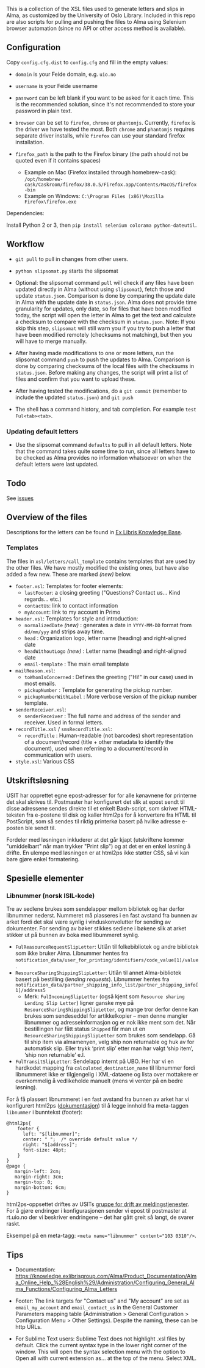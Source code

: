 
This is a collection of the XSL files used to generate letters and slips in Alma, as customized by the University of Oslo Library. Included in this repo are also scripts for pulling and pushing the files to Alma using Selenium browser automation (since no API or other access method is available).

## Configuration

Copy `config.cfg.dist` to `config.cfg` and fill in the empty values:

* `domain` is your Feide domain, e.g. `uio.no`
* `username` is your Feide username
* `password` can be left blank if you want to be asked for it each time. This is the recommended solution,
  since it's not recommended to store your password in plain text.

* `browser` can be set to `firefox`, `chrome` or `phantomjs`. Currently, `firefox`
  is the driver we have tested the most. Both `chrome` and `phantomjs` requires
  separate driver installs, while `firefox` can use your standard firefox installation.
* `firefox_path` is the path to the Firefox binary (the path should not be quoted even if it contains spaces)
  * Example on Mac (Firefox installed through homebrew-cask): `/opt/homebrew-cask/Caskroom/firefox/38.0.5/Firefox.app/Contents/MacOS/firefox-bin`
  * Example on Windows: `C:\Program Files (x86)\Mozilla Firefox\firefox.exe`


Dependencies:

Install Python 2 or 3, then `pip install selenium colorama python-dateutil`.

## Workflow

- `git pull` to pull in changes from other users.

- `python slipsomat.py` starts the slipsomat

- Optional: the slipsomat command `pull` will check if any files have been updated
  directly in Alma (without using `slipsomat`), fetch those and update `status.json`.
  Comparison is done by comparing the update date in Alma with the update date in `status.json`.
  Alma does not provide time granularity for updates, only date, so for files that have been
  modified today, the script will open the letter in Alma to get the text and calculate a
  checksum to compare with the checksum in `status.json`.
  Note: If you skip this step, `slipsomat` will still warn you if you try to push a
  letter that have been modified remotely (checksums not matching), but then you will
  have to merge manually.

- After having made modifications to one or more letters, run the slipsomat command `push`
  to push the updates to Alma. Comparison is done by comparing checksums of the local files
  with the checksums in `status.json`. Before making any changes, the script will print a list
  of files and confirm that you want to upload these.

- After having tested the modifications, do a `git commit` (remember to include the updated
  `status.json`) and `git push`

- The shell has a command history, and tab completion. For example
  `test Ful<tab><tab>`.

### Updating default letters

- Use the slipsomat command `defaults` to pull in all default letters. Note that the command
  takes quite some time to run, since all letters have to be checked as Alma provides no
  information whatsoever on when the default letters were last updated.

## Todo

See [issues](https://github.com/scriptotek/alma-slipsomat/issues)

## Overview of the files

Descriptions for the letters can be found in [Ex Libris Knowledge Base](http://knowledge.exlibrisgroup.com/Alma/Product_Documentation/Alma_Online_Help_%28English%29/Administration/Configuring_General_Alma_Functions/Configuring_Alma_Letters#Letter_Types).

### Templates

The files in `xsl/letters/call_template` contains templates that are used by the other files.
We have mostly modified the existing ones, but have also added a few new. These are marked *(new)* below.

* `footer.xsl`: Templates for footer elements:
  * `lastFooter`: a closing greeting ("Questions? Contact us... Kind regards... etc.)
  * `contactUs`: link to contact information
  * `myAccount`: link to my account in Primo
* `header.xsl`: Templates for style and introduction:
  * `normalizedDate` *(new)* : generates a date in `YYYY-MM-DD` format from `dd/mm/yyy` and strips away time.
  * `head` : Organization logo, letter name (heading) and right-aligned date
  * `headWithoutLogo` *(new)* : Letter name (heading) and right-aligned date
  * `email-template` : The main email template
* `mailReason.xsl`:
  * `toWhomIsConcerned` : Defines the greeting ("Hi!" in our case) used in most emails.
  * `pickupNumber` : Template for generating the pickup number.
  * `pickupNumberWithLabel` : More verbose version of the pickup number template.
* `senderReceiver.xsl`:
  * `senderReceiver` : The full name and address of the sender and receiver. Used in formal letters.
* `recordTitle.xsl` / `smsRecordTitle.xsl`:
  * `recordTitle` : Human-readable (not barcodes) short representation of a document/record (title + other metadata to identify the document), used when referring to a document/record in communication with users.
* `style.xsl`: Various CSS

## Utskriftsløsning

USIT har opprettet egne epost-adresser for for alle kønavnene for printerne det
skal skrives til. Postmaster har konfigurert det slik at epost sendt til disse
adressene sendes direkte til et enkelt Bash-script, som skriver HTML-teksten fra
e-postene til disk og kaller html2ps for å konvertere fra HTML til PostScript,
som så sendes til riktig printerkø basert på hvilke adresse e-posten ble sendt til.

Fordeler med løsningen inkluderer at det går kjapt (utskriftene kommer "umiddelbart"
når man trykker "Print slip") og at det er en enkel løsning å drifte. En ulempe med
løsningen er at html2ps ikke støtter CSS, så vi kan bare gjøre enkel formatering.

## Spesielle elementer

### Libnummer (norsk ISIL-kode)

Tre av sedlene brukes som sendelapper mellom bibliotek og har derfor libnummer nederst.
Nummeret må plasseres i en fast avstand fra bunnen av arket fordi det skal være synlig i
vinduskonvolutter for sending av dokumenter. For sending av bøker stikkes sedlene i bøkene
slik at arket stikker ut på bunnen av boka med libummeret synlig.

* `FulReasourceRequestSlipLetter`: Utlån til folkebibliotek og andre bibliotek som ikke bruker Alma. Libnummer hentes fra `notification_data/user_for_printing/identifiers/code_value[1]/value`.
* `ResourceSharingShippingSlipLetter`: Utlån til annet Alma-bibliotek basert på bestilling (*lending requests*). Libnummer hentes fra `notification_data/partner_shipping_info_list/partner_shipping_info[1]/address5`
  * Merk: `FulIncomingSlipLetter` (også kjent som `Resource sharing Lending Slip Letter`) ligner ganske mye på `ResourceSharingShippingSlipLetter`, og mange tror derfor denne kan brukes som sendeseddel for artikkelkopier – men denne mangler libnummer og adresseinformasjon og er nok ikke ment som det. Når bestillingen har fått status `Shipped` får man ut en `ResourceSharingShippingSlipLetter` som brukes som sendelapp. Gå til ship item via almamenyen, velg ship non returnable og huk av for automatisk slip. Eller trykk ‘print slip’ etter man har valgt ‘ship item’, ‘ship non returnable’ e.l.
* `FulTransitSlipLetter`: Sendelapp internt på UBO. Her har vi en hardkodet mapping fra `calculated_destination_name` til libnummer fordi libnummeret ikke er tilgjengelig i XML-dataene og lista over mottakere er overkommelig å vedlikeholde manuelt (mens vi venter på en bedre løsning).

For å få plassert libnummeret i en fast avstand fra bunnen av arket har vi konfigurert
html2ps ([dokumentasjon](http://user.it.uu.se/~jan/html2psug.html)) til å legge innhold
fra meta-taggen `libnummer` i bunntekst (footer):

```
@html2ps{
    footer {
      left: "$[libnummer]";
      center: " ";  /* override default value */
      right: "$[address]";
      font-size: 48pt;
    }
}
@page {
   margin-left: 2cm;
   margin-right: 3cm;
   margin-top: 0;
   margin-bottom: 6cm;
}
```

html2ps-oppsettet driftes av USITs [gruppe for drift av meldingstjenester](http://www.usit.uio.no/om/organisasjon/it-drift/kd/gmt/index.html). For å gjøre endringer i konfigurasjonen sender vi epost til postmaster at rt.uio.no der vi beskriver endringene – det har gått greit så langt, de svarer raskt.

Eksempel på en meta-tagg: `<meta name="libnummer" content="103 0310"/>`.


## Tips

* Documentation: https://knowledge.exlibrisgroup.com/Alma/Product_Documentation/Alma_Online_Help_%28English%29/Administration/Configuring_General_Alma_Functions/Configuring_Alma_Letters

* Footer: The link targets for "Contact us" and "My account" are set as `email_my_account` and `email_contact_us` in the General Customer Parameters mapping table (Administration > General Configuration > Configuration Menu > Other Settings). Despite the naming, these can be http URLs.

* For Sublime Text users: Sublime Text does not highlight .xsl files by default. Click the current syntax type in the lower right corner of the window. This will open the syntax selection menu with the option to Open all with current extension as... at the top of the menu. Select XML.
